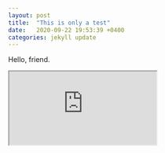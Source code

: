 ```yaml
---
layout: post
title:  "This is only a test"
date:   2020-09-22 19:53:39 +0400
categories: jekyll update
---
```


Hello, friend.

<iframe src="https://github.com/havemaps/havemaps.github.io/blob/master/_includes/2020-09-22-test.html" title="The Empty Quarter"></iframe>
